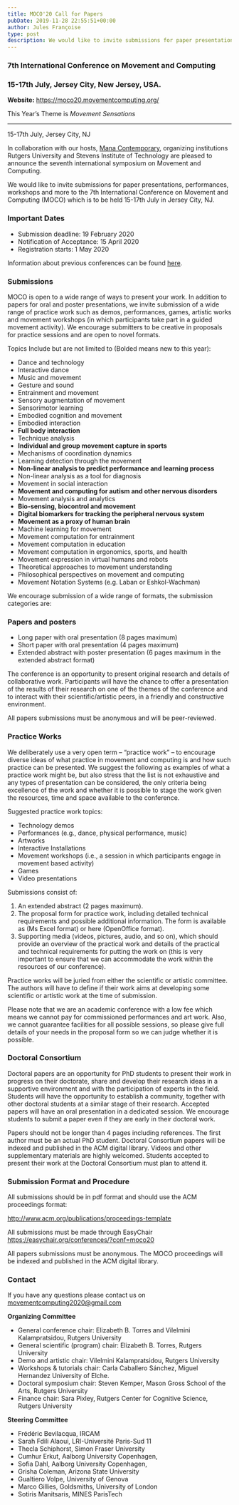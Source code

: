 ```yaml
---
title: MOCO'20 Call for Papers
pubDate: 2019-11-28 22:55:51+00:00
author: Jules Françoise
type: post
description: We would like to invite submissions for paper presentations, performances, workshops and more to the 7th International Conference on Movement and Computing (MOCO'20). MOCO20 will be held on July 15-17 2020 in Jersey City, New Jersey, USA.
---
```


### 7th International Conference on Movement and Computing

### 15-17th July, Jersey City, New Jersey, USA.

**Website:** https://moco20.movementcomputing.org/

This Year’s Theme is _Movement Sensations_

---

15-17th July, Jersey City, NJ

In collaboration with our hosts, [Mana Contemporary](https://www.manacontemporary.com/), organizing institutions Rutgers University and Stevens Institute of Technology are pleased to announce the seventh international symposium on Movement and Computing.

We would like to invite submissions for paper presentations, performances, workshops and more to the 7th International Conference on Movement and Computing (MOCO) which is to be held 15-17th July in Jersey City, NJ.

### Important Dates

- Submission deadline: 19 February 2020
- Notification of Acceptance: 15 April 2020
- Registration starts: 1 May 2020

Information about previous conferences can be found [here](https://movementcomputing.org).

### Submissions

MOCO is open to a wide range of ways to present your work. In addition to papers for oral and poster presentations, we invite submission of a wide range of practice work such as demos, performances, games, artistic works and movement workshops (in which participants take part in a guided movement activity). We encourage submitters to be creative in proposals for practice sessions and are open to novel formats.

Topics Include but are not limited to (Bolded means new to this year):

- Dance and technology
- Interactive dance
- Music and movement
- Gesture and sound
- Entrainment and movement
- Sensory augmentation of movement
- Sensorimotor learning
- Embodied cognition and movement
- Embodied interaction
- **Full body interaction**
- Technique analysis
- **Individual and group movement capture in sports**
- Mechanisms of coordination dynamics
- Learning detection through the movement
- **Non-linear analysis to predict performance and learning process**
- Non-linear analysis as a tool for diagnosis
- Movement in social interaction
- **Movement and computing for autism and other nervous disorders**
- Movement analysis and analytics
- **Bio-sensing, biocontrol and movement**
- **Digital biomarkers for tracking the peripheral nervous system**
- **Movement as a proxy of human brain**
- Machine learning for movement
- Movement computation for entrainment
- Movement computation in education
- Movement computation in ergonomics, sports, and health
- Movement expression in virtual humans and robots
- Theoretical approaches to movement understanding
- Philosophical perspectives on movement and computing
- Movement Notation Systems (e.g. Laban or Eshkol-Wachman)

We encourage submission of a wide range of formats, the submission categories are:

### Papers and posters

- Long paper with oral presentation (8 pages maximum)
- Short paper with oral presentation (4 pages maximum)
- Extended abstract with poster presentation (6 pages maximum in the extended abstract format)

The conference is an opportunity to present original research and details of collaborative work. Participants will have the chance to offer a presentation of the results of their research on one of the themes of the conference and to interact with their scientific/artistic peers, in a friendly and constructive environment.

All papers submissions must be anonymous and will be peer-reviewed.

### Practice Works

We deliberately use a very open term – “practice work” – to encourage diverse ideas of what practice in movement and computing is and how such practice can be presented. We suggest the following as examples of what a practice work might be, but also stress that the list is not exhaustive and any types of presentation can be considered, the only criteria being excellence of the work and whether it is possible to stage the work given the resources, time and space available to the conference.

Suggested practice work topics:

- Technology demos
- Performances (e.g., dance, physical performance, music)
- Artworks
- Interactive Installations
- Movement workshops (i.e., a session in which participants engage in movement based activity)
- Games
- Video presentations

Submissions consist of:

1. An extended abstract (2 pages maximum).
2. The proposal form for practice work, including detailed technical requirements and possible additional information. The form is available as (Ms Excel format) or here (OpenOffice format).
3. Supporting media (videos, pictures, audio, and so on), which should provide an overview of the practical work and details of the practical and technical requirements for putting the work on (this is very important to ensure that we can accommodate the work within the resources of our conference).

Practice works will be juried from either the scientific or artistic committee. The authors will have to define if their work aims at developing some scientific or artistic work at the time of submission.

Please note that we are an academic conference with a low fee which means we cannot pay for commissioned performances and art work. Also, we cannot guarantee facilities for all possible sessions, so please give full details of your needs in the proposal form so we can judge whether it is possible.

### Doctoral Consortium

Doctoral papers are an opportunity for PhD students to present their work in progress on their doctorate, share and develop their research ideas in a supportive environment and with the participation of experts in the field. Students will have the opportunity to establish a community, together with other doctoral students at a similar stage of their research. Accepted papers will have an oral presentation in a dedicated session. We encourage students to submit a paper even if they are early in their doctoral work.

Papers should not be longer than 4 pages including references. The first author must be an actual PhD student. Doctoral Consortium papers will be indexed and published in the ACM digital library. Videos and other supplementary materials are highly welcomed. Students accepted to present their work at the Doctoral Consortium must plan to attend it.

### Submission Format and Procedure

All submissions should be in pdf format and should use the ACM proceedings format:

http://www.acm.org/publications/proceedings-template

All submissions must be made through EasyChair https://easychair.org/conferences/?conf=moco20

All papers submissions must be anonymous. The MOCO proceedings will be indexed and published in the ACM digital library.

### Contact

If you have any questions please contact us on movementcomputing2020@gmail.com

**Organizing Committee**

- General conference chair: Elizabeth B. Torres and Vilelmini Kalampratsidou, Rutgers University
- General scientific (program) chair: Elizabeth B. Torres, Rutgers University
- Demo and artistic chair: Vilelmini Kalampratsidou, Rutgers University
- Workshops & tutorials chair: Carla Caballero Sánchez, Miguel Hernandez University of Elche.
- Doctoral symposium chair: Steven Kemper, Mason Gross School of the Arts, Rutgers University
- Finance chair: Sara Pixley, Rutgers Center for Cognitive Science, Rutgers University

**Steering Committee**

- Frédéric Bevilacqua, IRCAM
- Sarah Fdili Alaoui, LRI-Université Paris-Sud 11
- Thecla Schiphorst, Simon Fraser University
- Cumhur Erkut, Aalborg University Copenhagen,
- Sofia Dahl, Aalborg University Copenhagen,
- Grisha Coleman, Arizona State University
- Gualtiero Volpe, University of Genova
- Marco Gillies, Goldsmiths, University of London
- Sotiris Manitsaris, MINES ParisTech
